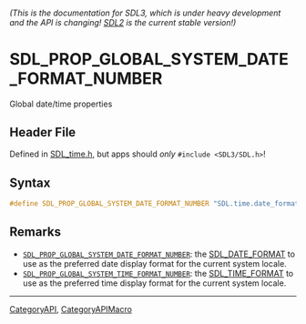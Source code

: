 ###### (This is the documentation for SDL3, which is under heavy development and the API is changing! [SDL2](https://wiki.libsdl.org/SDL2/) is the current stable version!)
# SDL_PROP_GLOBAL_SYSTEM_DATE_FORMAT_NUMBER

Global date/time properties

## Header File

Defined in [SDL_time.h](https://github.com/libsdl-org/SDL/blob/main/include/SDL3/SDL_time.h), but apps should _only_ `#include <SDL3/SDL.h>`!

## Syntax

```c
#define SDL_PROP_GLOBAL_SYSTEM_DATE_FORMAT_NUMBER "SDL.time.date_format"
```

## Remarks

- [`SDL_PROP_GLOBAL_SYSTEM_DATE_FORMAT_NUMBER`](SDL_PROP_GLOBAL_SYSTEM_DATE_FORMAT_NUMBER):
  the [SDL_DATE_FORMAT](SDL_DATE_FORMAT) to use as the preferred date
  display format for the current system locale.
- [`SDL_PROP_GLOBAL_SYSTEM_TIME_FORMAT_NUMBER`](SDL_PROP_GLOBAL_SYSTEM_TIME_FORMAT_NUMBER):
  the [SDL_TIME_FORMAT](SDL_TIME_FORMAT) to use as the preferred time
  display format for the current system locale.

----
[CategoryAPI](CategoryAPI), [CategoryAPIMacro](CategoryAPIMacro)

